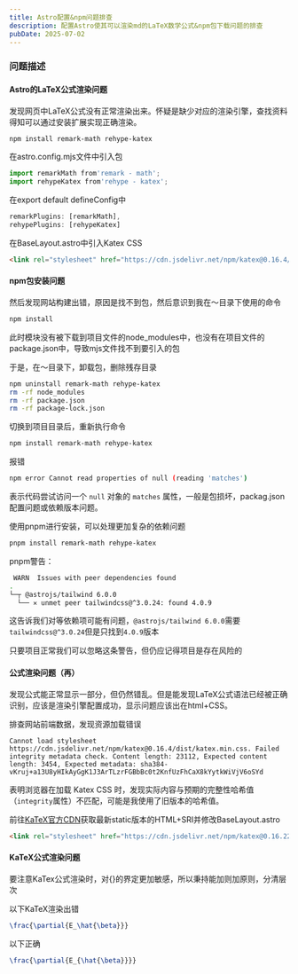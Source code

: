 ```yaml
---
title: Astro配置&npm问题排查
description: 配置Astro使其可以渲染md的LaTeX数学公式&npm包下载问题的排查
pubDate: 2025-07-02
---
```


### 问题描述

#### Astro的LaTeX公式渲染问题

发现网页中LaTeX公式没有正常渲染出来。怀疑是缺少对应的渲染引擎，查找资料得知可以通过安装扩展实现正确渲染。

```bash
npm install remark-math rehype-katex
```

在astro.config.mjs文件中引入包

```javascript
import remarkMath from'remark - math';
import rehypeKatex from'rehype - katex';
```

在export default defineConfig中

```javascript
remarkPlugins: [remarkMath],
rehypePlugins: [rehypeKatex]
```

在BaseLayout.astro中引入Katex CSS

```html
<link rel="stylesheet" href="https://cdn.jsdelivr.net/npm/katex@0.16.4/dist/katex.min.css" integrity="sha384-vKruj+a13U8yHIkAyGgK1J3ArTLzrFGBbBc0t2KnfUzFhCaX8kYytkWiVjV6oSYd" crossorigin="anonymous">
```

#### npm包安装问题

然后发现网站构建出错，原因是找不到包，然后意识到我在～目录下使用的命令

```bash
npm install
```

此时模块没有被下载到项目文件的node_modules中，也没有在项目文件的package.json中，导致mjs文件找不到要引入的包

于是，在～目录下，卸载包，删除残存目录

```bash
npm uninstall remark-math rehype-katex
rm -rf node_modules
rm -rf package.json
rm -rf package-lock.json
```

切换到项目目录后，重新执行命令

```bash
npm install remark-math rehype-katex
```

报错

```bash
npm error Cannot read properties of null (reading 'matches')
```

表示代码尝试访问一个 `null` 对象的 `matches` 属性，一般是包损坏，packag.json配置问题或依赖版本问题。

使用pnpm进行安装，可以处理更加复杂的依赖问题

```bash
pnpm install remark-math rehype-katex
```

pnpm警告：

```bash
 WARN  Issues with peer dependencies found
.
└─┬ @astrojs/tailwind 6.0.0
  └── ✕ unmet peer tailwindcss@^3.0.24: found 4.0.9
```

这告诉我们对等依赖项可能有问题，`@astrojs/tailwind 6.0.0`需要`tailwindcss@^3.0.24`但是只找到`4.0.9`版本

只要项目正常我们可以忽略这条警告，但仍应记得项目是存在风险的

#### 公式渲染问题（再）

发现公式能正常显示一部分，但仍然错乱。但是能发现LaTeX公式语法已经被正确识别，应该是渲染引擎配置成功，显示问题应该出在html+CSS。

排查网站前端数据，发现资源加载错误

```
Cannot load stylesheet https://cdn.jsdelivr.net/npm/katex@0.16.4/dist/katex.min.css. Failed integrity metadata check. Content length: 23112, Expected content length: 3454, Expected metadata: sha384-vKruj+a13U8yHIkAyGgK1J3ArTLzrFGBbBc0t2KnfUzFhCaX8kYytkWiVjV6oSYd
```

表明浏览器在加载 Katex CSS 时，发现实际内容与预期的完整性哈希值（`integrity`属性）不匹配，可能是我使用了旧版本的哈希值。

前往[KaTeX官方CDN](https://www.jsdelivr.com/package/npm/katex)获取最新static版本的HTML+SRI并修改BaseLayout.astro

```html
<link rel="stylesheet" href="https://cdn.jsdelivr.net/npm/katex@0.16.22/dist/katex.min.css" integrity="sha256-GQlRJzV+1tKf4KY6awAMkTqJ9/GWO3Zd03Fel8mFLnU=" crossorigin="anonymous">
```

#### KaTeX公式渲染问题

要注意KaTex公式渲染时，对{}的界定更加敏感，所以秉持能加则加原则，分清层次

以下KaTeX渲染出错

```latex
\frac{\partial{E_\hat{\beta}}}
```

以下正确

```latex
\frac{\partial{E_{\hat{\beta}}}}
```